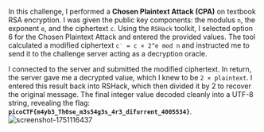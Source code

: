 In this challenge, I performed a **Chosen Plaintext Attack (CPA)** on textbook RSA encryption. I was given the public key components: the modulus `n`, the exponent `e`, and the ciphertext `c`. Using the `RSHack` toolkit, I selected option 6 for the Chosen Plaintext Attack and entered the provided values. The tool calculated a modified ciphertext `c′ = c × 2^e mod n` and instructed me to send it to the challenge server acting as a decryption oracle.

I connected to the server and submitted the modified ciphertext. In return, the server gave me a decrypted value, which I knew to be `2 × plaintext`. I entered this result back into RSHack, which then divided it by 2 to recover the original message. The final integer value decoded cleanly into a UTF-8 string, revealing the flag:
**`picoCTF{m4yb3_Th0se_m3s54g3s_4r3_difurrent_4005534}`**.
![screenshot-1751116437](https://github.com/user-attachments/assets/b8edb883-b2a8-4d12-be8f-dd1c69f0617e)



